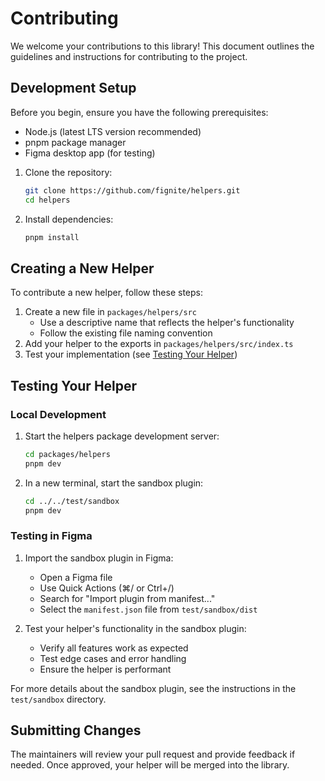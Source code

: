 # Contributing

We welcome your contributions to this library! This document outlines the guidelines and instructions for contributing to the project.

## Development Setup

Before you begin, ensure you have the following prerequisites:

- Node.js (latest LTS version recommended)
- pnpm package manager
- Figma desktop app (for testing)

1. Clone the repository:

    ```bash
    git clone https://github.com/fignite/helpers.git
    cd helpers
    ```

2. Install dependencies:

    ```bash
    pnpm install
    ```

## Creating a New Helper

To contribute a new helper, follow these steps:

1. Create a new file in `packages/helpers/src`
    - Use a descriptive name that reflects the helper's functionality
    - Follow the existing file naming convention
2. Add your helper to the exports in `packages/helpers/src/index.ts`
3. Test your implementation (see [Testing Your Helper](#testing-your-helper))

## Testing Your Helper

### Local Development

1. Start the helpers package development server:

    ```bash
    cd packages/helpers
    pnpm dev
    ```

2. In a new terminal, start the sandbox plugin:

    ```bash
    cd ../../test/sandbox
    pnpm dev
    ```

### Testing in Figma

1. Import the sandbox plugin in Figma:

    - Open a Figma file
    - Use Quick Actions (⌘/ or Ctrl+/)
    - Search for "Import plugin from manifest..."
    - Select the `manifest.json` file from `test/sandbox/dist`

2. Test your helper's functionality in the sandbox plugin:
    - Verify all features work as expected
    - Test edge cases and error handling
    - Ensure the helper is performant

For more details about the sandbox plugin, see the instructions in the `test/sandbox` directory.

## Submitting Changes

The maintainers will review your pull request and provide feedback if needed. Once approved, your helper will be merged into the library.
